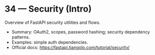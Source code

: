 # 34 — Security (Intro)

Overview of FastAPI security utilities and flows.

- Summary: OAuth2, scopes, password hashing; security dependency patterns.
- Examples: simple auth dependencies.
- Official docs: https://fastapi.tiangolo.com/tutorial/security/

